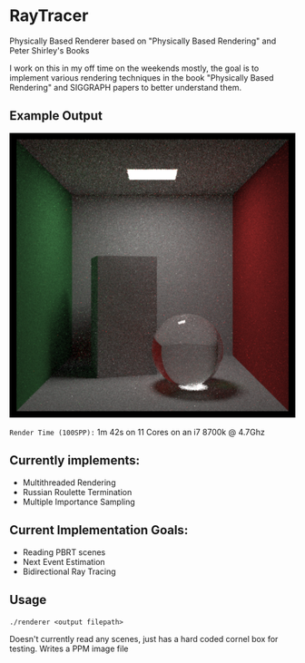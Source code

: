 # RayTracer

Physically Based Renderer based on "Physically Based Rendering" and Peter Shirley's Books

I work on this in my off time on the weekends mostly, the goal is to implement various rendering techniques in the 
book "Physically Based Rendering" and SIGGRAPH papers to better understand them.

## Example Output
![alt text](https://github.com/rafiqd/RayTracer/blob/master/cornell_100spp.png)

`Render Time (100SPP):` 1m 42s on 11 Cores on an i7 8700k @ 4.7Ghz

## Currently implements:
* Multithreaded Rendering
* Russian Roulette Termination
* Multiple Importance Sampling
  
## Current Implementation Goals:
* Reading PBRT scenes
* Next Event Estimation
* Bidirectional Ray Tracing
  
## Usage
`./renderer <output filepath>`

Doesn't currently read any scenes, just has a hard coded cornel box for testing.
Writes a PPM image file

